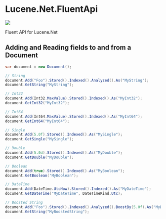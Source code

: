 # Lucene.Net.FluentApi
![](https://spiralapps.visualstudio.com/DefaultCollection/_apis/public/build/definitions/5c966bbb-1fb5-42d3-a4ff-be9aecd6277b/3/badge)

Fluent API for Lucene.Net

Adding and Reading fields to and from a Document
------------------------------------------------------------

```c#
var document = new Document();

// String
document.Add("Foo").Stored().Indexed().Analyzed().As("MyString");
document.GetString("MyString");

// Int32
document.Add(Int32.MaxValue).Stored().Indexed().As("MyInt32");
document.GetInt32("MyInt32");

// Int64
document.Add(Int64.MaxValue).Stored().Indexed().As("MyInt64");
document.GetInt64("MyInt64");

// Single
document.Add(5.0f).Stored().Indexed().As("MySingle");
document.GetSingle("MySingle");

// Double
document.Add(5.0d).Stored().Indexed().As("MyDouble");
document.GetDouble("MyDouble");

// Boolean
document.Add(true).Stored().Indexed().As("MyBoolean");
document.GetBoolean("MyBoolean");

// DateTime
document.Add(DateTime.UtcNow).Stored().Indexed().As("MyDateTime");
document.GetDateTime("MyDateTime", DateTimeKind.Utc);

// Boosted String
document.Add("Foo").Stored().Indexed().Analyzed().BoostBy(5.0f).As("MyBoostedString");
document.GetString("MyBoostedString");
```